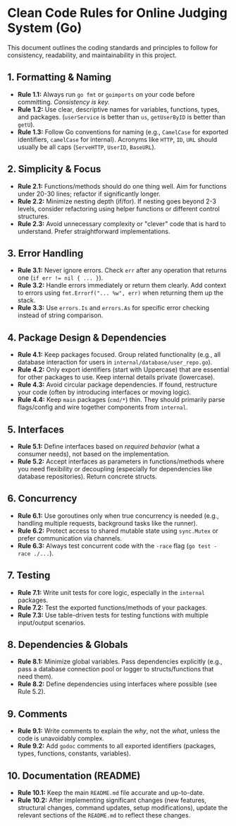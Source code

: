 # Clean Code Rules for Online Judging System (Go)

This document outlines the coding standards and principles to follow for consistency, readability, and maintainability in this project.

## 1. Formatting & Naming

*   **Rule 1.1:** Always run `go fmt` or `goimports` on your code before committing. *Consistency is key.*
*   **Rule 1.2:** Use clear, descriptive names for variables, functions, types, and packages. (`userService` is better than `us`, `getUserByID` is better than `getU`).
*   **Rule 1.3:** Follow Go conventions for naming (e.g., `CamelCase` for exported identifiers, `camelCase` for internal). Acronyms like `HTTP`, `ID`, `URL` should usually be all caps (`ServeHTTP`, `UserID`, `BaseURL`).

## 2. Simplicity & Focus

*   **Rule 2.1:** Functions/methods should do one thing well. Aim for functions under 20-30 lines; refactor if significantly longer.
*   **Rule 2.2:** Minimize nesting depth (if/for). If nesting goes beyond 2-3 levels, consider refactoring using helper functions or different control structures.
*   **Rule 2.3:** Avoid unnecessary complexity or "clever" code that is hard to understand. Prefer straightforward implementations.

## 3. Error Handling

*   **Rule 3.1:** Never ignore errors. Check `err` after any operation that returns one (`if err != nil { ... }`).
*   **Rule 3.2:** Handle errors immediately or return them clearly. Add context to errors using `fmt.Errorf("... %w", err)` when returning them up the stack.
*   **Rule 3.3:** Use `errors.Is` and `errors.As` for specific error checking instead of string comparison.

## 4. Package Design & Dependencies

*   **Rule 4.1:** Keep packages focused. Group related functionality (e.g., all database interaction for users in `internal/database/user_repo.go`).
*   **Rule 4.2:** Only export identifiers (start with Uppercase) that are essential for other packages to use. Keep internal details private (lowercase).
*   **Rule 4.3:** Avoid circular package dependencies. If found, restructure your code (often by introducing interfaces or moving logic).
*   **Rule 4.4:** Keep `main` packages (`cmd/*`) thin. They should primarily parse flags/config and wire together components from `internal`.

## 5. Interfaces

*   **Rule 5.1:** Define interfaces based on *required behavior* (what a consumer needs), not based on the implementation.
*   **Rule 5.2:** Accept interfaces as parameters in functions/methods where you need flexibility or decoupling (especially for dependencies like database repositories). Return concrete structs.

## 6. Concurrency

*   **Rule 6.1:** Use goroutines only when true concurrency is needed (e.g., handling multiple requests, background tasks like the runner).
*   **Rule 6.2:** Protect access to shared mutable state using `sync.Mutex` or prefer communication via channels.
*   **Rule 6.3:** Always test concurrent code with the `-race` flag (`go test -race ./...`).

## 7. Testing

*   **Rule 7.1:** Write unit tests for core logic, especially in the `internal` packages.
*   **Rule 7.2:** Test the exported functions/methods of your packages.
*   **Rule 7.3:** Use table-driven tests for testing functions with multiple input/output scenarios.

## 8. Dependencies & Globals

*   **Rule 8.1:** Minimize global variables. Pass dependencies explicitly (e.g., pass a database connection pool or logger to structs/functions that need them).
*   **Rule 8.2:** Define dependencies using interfaces where possible (see Rule 5.2).

## 9. Comments

*   **Rule 9.1:** Write comments to explain the *why*, not the *what*, unless the code is unavoidably complex.
*   **Rule 9.2:** Add `godoc` comments to all exported identifiers (packages, types, functions, constants, variables).

## 10. Documentation (README)

*   **Rule 10.1:** Keep the main `README.md` file accurate and up-to-date.
*   **Rule 10.2:** After implementing significant changes (new features, structural changes, command updates, setup modifications), update the relevant sections of the `README.md` to reflect these changes. 